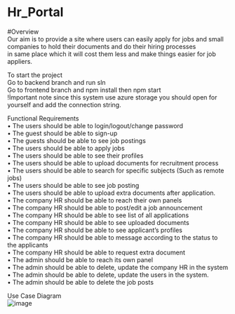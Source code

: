 # Hr_Portal

#Overview <br/>
Our aim is to provide a site where users can easily apply for jobs and small companies to hold their documents and do their hiring processes  
in same place which it will cost them less and make things easier for job appliers. 

To start the project <br/>
Go to backend branch and run sln <br/>
Go to frontend branch and npm install then npm start <br/>
!İmportant note since this system use azure storage you should open for yourself and add the connection string.

Functional Requirements<br/>
•	The users should be able to login/logout/change password <br/>
•	The guest should be able to sign-up <br/>
•	The guests should be able to see job postings<br/>
•	The users should be able to apply jobs<br/>
•	The users should be able to see their profiles<br/>
•	The users should be able to upload documents for recruitment process<br/>
•	The users should be able to search for specific subjects (Such as remote jobs)<br/>
•	The users should be able to see job posting<br/>
•	The users should be able to upload extra documents after application.<br/>
•	The company HR should be able to reach their own panels<br/>
•	The company HR should be able to post/edit a job announcement<br/>
•	The company HR should be able to see list of all applications<br/>
•	The company HR should be able to see uploaded documents<br/>
•	The company HR should be able to see applicant’s profiles<br/>
•	The company HR should be able to message according to the status to the applicants<br/>
•	The company HR should be able to request extra document <br/>
•	The admin should be able to reach its own panel<br/>
•	The admin should be able to delete, update the company HR in the system<br/>
•	The admin should be able to delete, update the users in the system.<br/>
•	The admin should be able to delete the job posts<br/>

Use Case Diagram <br/>
![image](https://user-images.githubusercontent.com/72374750/173313789-1cb7b3cc-ec7d-40da-8fae-b557ef511202.png)
